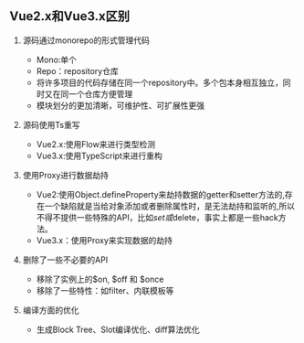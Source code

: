 ##  **Vue2.x和Vue3.x区别**

1. 源码通过monorepo的形式管理代码

   - Mono:单个
   - Repo：repository仓库
   - 将许多项目的代码存储在同一个repository中。多个包本身相互独立，同时又在同一个仓库方便管理
   - 模块划分的更加清晰，可维护性、可扩展性更强 

2. 源码使用Ts重写

   - Vue2.x:使用Flow来进行类型检测
   - Vue3.x:使用TypeScript来进行重构

3. 使用Proxy进行数据劫持

   - Vue2:使用Object.defineProperty来劫持数据的getter和setter方法的,存在一个缺陷就是当给对象添加或者删除属性时，是无法劫持和监听的,所以不得不提供一些特殊的API，比如$set或$delete，事实上都是一些hack方法。
   - Vue3.x：使用Proxy来实现数据的劫持

4. 删除了一些不必要的API

   - 移除了实例上的$on, $off 和 $once
   - 移除了一些特性：如filter、内联模板等

5. 编译方面的优化

   - 生成Block Tree、Slot编译优化、diff算法优化

   